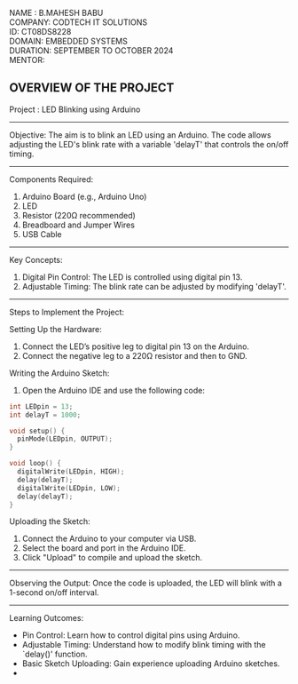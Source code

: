 NAME : B.MAHESH BABU  
COMPANY: CODTECH IT SOLUTIONS   
ID: CT08DS8228  
DOMAIN: EMBEDDED SYSTEMS    
DURATION: SEPTEMBER TO OCTOBER 2024   
MENTOR:    

OVERVIEW OF THE PROJECT 
---

Project : LED Blinking using Arduino

---

Objective:  The aim is to blink an LED using an Arduino. The code allows adjusting the LED's blink rate with a variable 'delayT' that controls the on/off timing.

---

Components Required:
1. Arduino Board (e.g., Arduino Uno)
2. LED
3. Resistor (220Ω recommended)
4. Breadboard and Jumper Wires
5. USB Cable

---

Key Concepts:
1. Digital Pin Control: The LED is controlled using digital pin 13.
2. Adjustable Timing: The blink rate can be adjusted by modifying 'delayT'.

---

Steps to Implement the Project:

Setting Up the Hardware:
1. Connect the LED’s positive leg to digital pin 13 on the Arduino.
2. Connect the negative leg to a 220Ω resistor and then to GND.

Writing the Arduino Sketch:
1. Open the Arduino IDE and use the following code:
```cpp
int LEDpin = 13;
int delayT = 1000;

void setup() {
  pinMode(LEDpin, OUTPUT);
}

void loop() {
  digitalWrite(LEDpin, HIGH);  
  delay(delayT);               
  digitalWrite(LEDpin, LOW);   
  delay(delayT);               
}
```

Uploading the Sketch:
1. Connect the Arduino to your computer via USB.
2. Select the board and port in the Arduino IDE.
3. Click "Upload" to compile and upload the sketch.

---

Observing the Output:
Once the code is uploaded, the LED will blink with a 1-second on/off interval.

---

Learning Outcomes:
- Pin Control: Learn how to control digital pins using Arduino.
- Adjustable Timing: Understand how to modify blink timing with the `delay()' function.
- Basic Sketch Uploading: Gain experience uploading Arduino sketches.
-
